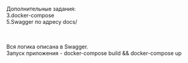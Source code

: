 Дополнительные задания:\
3.docker-compose \
5.Swagger по адресу docs/ 

\
\
Вся логика описана в Swagger.\
Запуск приложения  - docker-compose build && docker-compose up